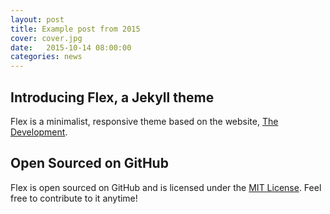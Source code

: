 ```yaml
---
layout: post
title: Example post from 2015
cover: cover.jpg
date:   2015-10-14 08:00:00
categories: news
---
```


## Introducing Flex, a Jekyll theme

Flex is a minimalist, responsive theme based on the website, [The Development](http://thedevelopment.co).

## Open Sourced on GitHub

Flex is open sourced on GitHub and is licensed under the [MIT License](http://opensource.org/licenses/MIT). Feel free to contribute to it anytime!
